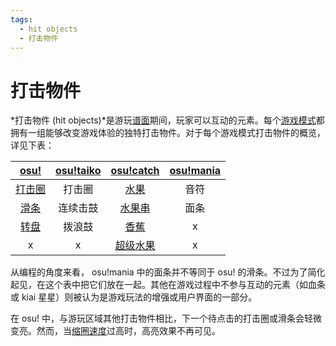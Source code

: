 ```yaml
---
tags:
  - hit objects
  - 打击物件
---
```


<!-- TODO: should also have articles for each hit object -->

<!-- TODO: other games modes? =( -->

# 打击物件

*打击物件 (hit objects)*是游玩[谱面](/wiki/Beatmap)期间，玩家可以互动的元素。每个[游戏模式](/wiki/Game_mode)都拥有一组能够改变游戏体验的独特打击物件。对于每个游戏模式打击物件的概览，详见下表：

| [osu!](/wiki/Game_mode/osu!) | [osu!taiko](/wiki/Game_mode/osu!taiko) | [osu!catch](/wiki/Game_mode/osu!catch) | [osu!mania](/wiki/Game_mode/osu!mania) |
| :-: | :-: | :-: | :-: |
| [打击圈](/wiki/Hit_object/Hit_circle) | 打击圈 | [水果](/wiki/Hit_object/Fruit) | 音符 |
| [滑条](/wiki/Hit_object/Slider) | 连续击鼓 | [水果串](/wiki/Hit_object/Juice_stream) | 面条 |
| [转盘](/wiki/Hit_object/Spinner) | 拨浪鼓 | [香蕉](/wiki/Hit_object/Banana) | x |
| x | x | [超级水果](/wiki/Hit_object/Hyperfruit) | x |

从编程的角度来看， osu!mania 中的面条并不等同于 osu! 的滑条。不过为了简化起见，在这个表中把它们放在一起。其他在游戏过程中不参与互动的元素（如血条或 kiai 星星）则被认为是游戏玩法的增强或用户界面的一部分。

在 osu! 中，与游玩区域其他打击物件相比，下一个待点击的打击圈或滑条会轻微变亮。然而，当[缩圈速度](/wiki/Beatmapping/Approach_rate)过高时，高亮效果不再可见。

<!-- TODO: Add links to other articles when they're available -->
